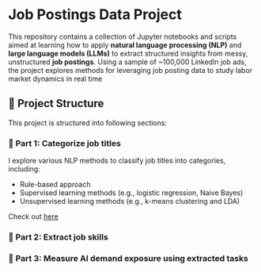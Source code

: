 # Job Postings Data Project

This repository contains a collection of Jupyter notebooks and scripts aimed at learning how to apply **natural language processing (NLP)** and **large language models (LLMs)** to extract structured insights from messy, unstructured **job postings**. Using a sample of ~100,000 LinkedIn job ads, the project explores methods for leveraging job posting data to study labor market dynamics in real time


## 📁 Project Structure

This project is structured into following sections: 

### 🔷 Part 1: Categorize job titles 
I explore various NLP methods to classify job titles into categories, including:
* Rule-based approach
* Supervised learning methods (e.g., logistic regression, Naive Bayes)
* Unsupervised learning methods (e.g., k-means clustering and LDA)
  
Check out [here](https://github.com/yukyungkoh/job-postings-data-project/tree/main/1_categorize-job-titles)

### 🔷 Part 2: Extract job skills 

### 🔷 Part 3: Measure AI demand exposure using extracted tasks 
